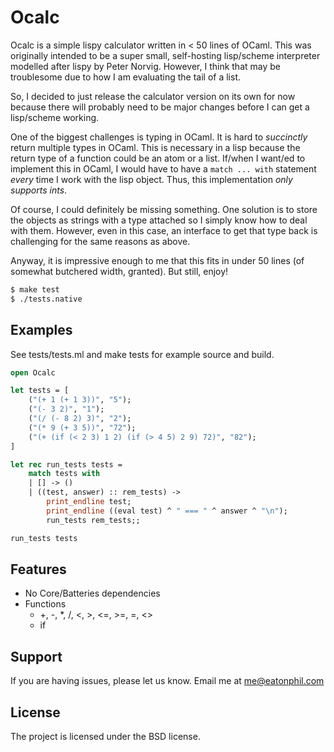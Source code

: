 Ocalc
=======

Ocalc is a simple lispy calculator written in < 50 lines of OCaml. This was originally intended to be a super small, self-hosting lisp/scheme interpreter modelled after lispy by Peter Norvig. However, I think that may be troublesome due to how I am evaluating the tail of a list.

So, I decided to just release the calculator version on its own for now because there will probably need to be major changes before I can get a lisp/scheme working.

One of the biggest challenges is typing in OCaml. It is hard to *succinctly* return multiple types in OCaml. This is necessary in a lisp because the return type of a function could be an atom or a list. If/when I want/ed to implement this in OCaml, I would have to have a `match ... with` statement *every* time I work with the lisp object. Thus, this implementation *only supports ints*.

Of course, I could definitely be missing something. One solution is to store the objects as strings with a type attached so I simply know how to deal with them. However, even in this case, an interface to get that type back is challenging for the same reasons as above.

Anyway, it is impressive enough to me that this fits in under 50 lines (of somewhat butchered width, granted). But still, enjoy!

```ocaml
$ make test
$ ./tests.native
```

Examples
--------

See tests/tests.ml and make tests for example source and build.

```ocaml
open Ocalc

let tests = [
    ("(+ 1 (+ 1 3))", "5");
    ("(- 3 2)", "1");
    ("(/ (- 8 2) 3)", "2");
    ("(* 9 (+ 3 5))", "72");
    ("(+ (if (< 2 3) 1 2) (if (> 4 5) 2 9) 72)", "82");
]

let rec run_tests tests =
    match tests with
    | [] -> ()
    | ((test, answer) :: rem_tests) ->
        print_endline test;
        print_endline ((eval test) ^ " === " ^ answer ^ "\n");
        run_tests rem_tests;;

run_tests tests
```

Features
--------

- No Core/Batteries dependencies
- Functions
  - +, -, *, /, <, >, <=, >=, =, <>
  - if

Support
-------

If you are having issues, please let us know.
Email me at me@eatonphil.com

License
-------

The project is licensed under the BSD license.
